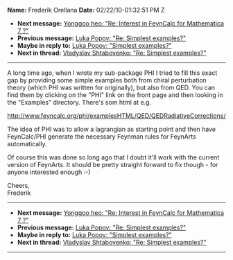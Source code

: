 **Name:** Frederik Orellana
**Date:** 02/22/10-01:32:51 PM Z

  - **Next message:** [Yonggoo heo: "Re: Interest in FeynCalc for
    Mathematica 7 ?"](0591.html)
  - **Previous message:** [Luka Popov: "Re: Simplest
    examples?"](0589.html)
  - **Maybe in reply to:** [Luka Popov: "Simplest examples?"](0586.html)
  - **Next in thread:** [Vladyslav Shtabovenko: "Re: Simplest
    examples?"](0848.html)

-----

A long time ago, when I wrote my sub-package PHI I tried to fill this
exact gap by providing some simple examples both from chiral
perturbation theory (which PHI was written for originally), but also
from QED. You can find them by clicking on the "PHI" link on the front
page and then looking in the "Examples" directory. There's som html at
e.g.  

<http://www.feyncalc.org/phi/examplesHTML/QED/QEDRadiativeCorrections/>  

The idea of PHI was to allow a lagrangian as starting point and then
have FeynCalc/PHI generate the necessary Feynman rules for FeynArts
automatically.  

Of course this was done so long ago that I doubt it'll work with the
current version of FeynArts. It should be pretty straight forward to fix
though - for anyone interested enough :-)  

Cheers,  
Frederik  

-----

  - **Next message:** [Yonggoo heo: "Re: Interest in FeynCalc for
    Mathematica 7 ?"](0591.html)
  - **Previous message:** [Luka Popov: "Re: Simplest
    examples?"](0589.html)
  - **Maybe in reply to:** [Luka Popov: "Simplest examples?"](0586.html)
  - **Next in thread:** [Vladyslav Shtabovenko: "Re: Simplest
    examples?"](0848.html)

-----

